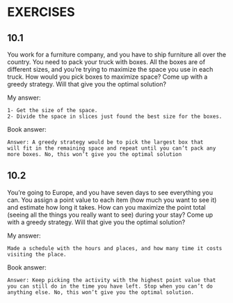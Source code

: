 # EXERCISES

## 10.1
You work for a furniture company, and you have to ship furniture all over the country. You need to pack your truck with boxes. All the boxes are of different sizes, and you’re trying to maximize the space you use in each truck. How would you pick boxes to maximize space? Come up with a greedy strategy. Will that give you the optimal solution?

My answer:

```
1- Get the size of the space.
2- Divide the space in slices just found the best size for the boxes.
```

Book answer:

```
Answer: A greedy strategy would be to pick the largest box that
will fit in the remaining space and repeat until you can’t pack any
more boxes. No, this won’t give you the optimal solution
```
## 10.2
You’re going to Europe, and you have seven days to see everything you can. You assign a point value to each item  (how much you want to see it) and estimate how long it takes. How can you maximize the point total (seeing all the things you really want to see) during your stay? Come up with a greedy strategy. Will that give you the optimal solution?

My answer:

```
Made a schedule with the hours and places, and how many time it costs visiting the place.
```

Book answer: 

```
Answer: Keep picking the activity with the highest point value that
you can still do in the time you have left. Stop when you can’t do
anything else. No, this won’t give you the optimal solution.
```